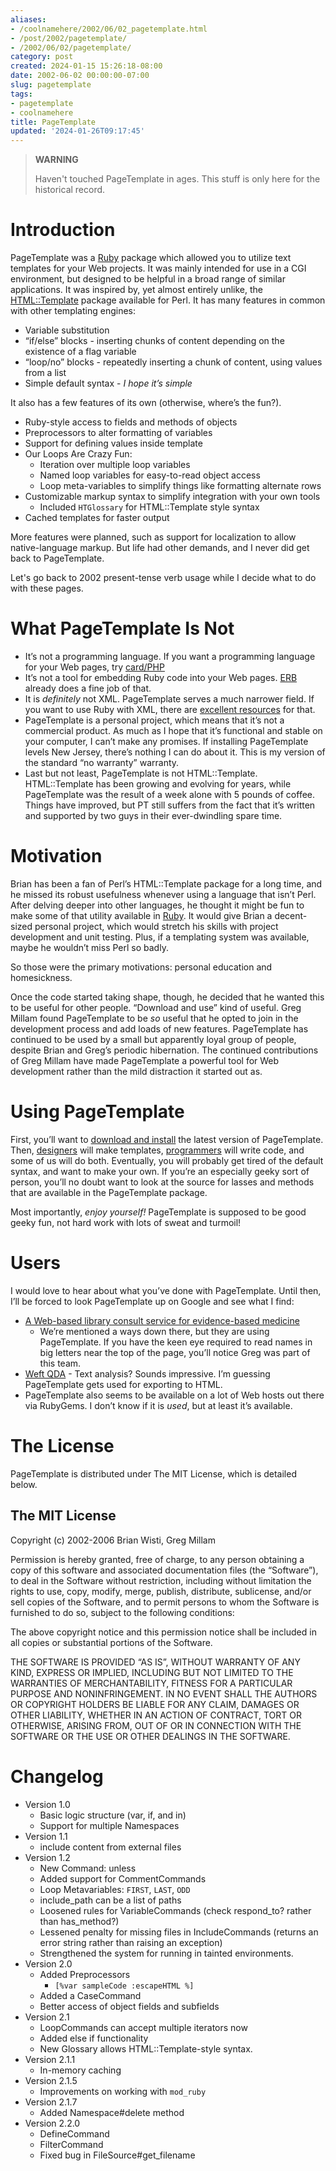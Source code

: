 ```yaml
---
aliases:
- /coolnamehere/2002/06/02_pagetemplate.html
- /post/2002/pagetemplate/
- /2002/06/02/pagetemplate/
category: post
created: 2024-01-15 15:26:18-08:00
date: 2002-06-02 00:00:00-07:00
slug: pagetemplate
tags:
- pagetemplate
- coolnamehere
title: PageTemplate
updated: '2024-01-26T09:17:45'
---
```


> 
 > **WARNING**
>
 > Haven't touched PageTemplate in ages. This stuff is only here for the historical record.

# Introduction

PageTemplate was a [Ruby](../../../card/Ruby.md) package which allowed you to utilize text templates for your Web projects. It was mainly intended for use in a CGI environment, but designed to be helpful in a broad range of similar applications. It was inspired by, yet almost entirely unlike, the [HTML::Template](http://html-template.sourceforge.net/) package available for Perl. It has many features in common with other templating engines:

* Variable substitution
* “if/else” blocks - inserting chunks of content depending on the existence of a flag variable
* “loop/no” blocks - repeatedly inserting a chunk of content, using values from a list
* Simple default syntax - *I hope it’s simple*

It also has a few features of its own (otherwise, where’s the fun?).

* Ruby-style access to fields and methods of objects
* Preprocessors to alter formatting of variables
* Support for defining values inside template
* Our Loops Are Crazy Fun:
  * Iteration over multiple loop variables
  * Named loop variables for easy-to-read object access
  * Loop meta-variables to simplify things like formatting alternate rows
* Customizable markup syntax to simplify integration with your own tools
  * Included `HTGlossary` for HTML::Template style syntax
* Cached templates for faster output

More features were planned, such as support for localization to allow native-language markup. But life had other demands, and I never did get back to PageTemplate.

Let's go back to 2002 present-tense verb usage while I decide what to do with these pages.

# What PageTemplate Is Not

* It’s not a programming language. If you want a programming language for your Web pages, try [card/PHP](../../../card/PHP.md)
* It’s not a tool for embedding Ruby code into your Web pages. [ERB](http://ruby-doc.org/stdlib-2.4.1/libdoc/erb/rdoc/ERB.html) already does a fine job of that.
* It is *definitely* not XML. PageTemplate serves a much narrower field. If you want to use Ruby with XML, there are [excellent resources](http://www.rubyxml.org/) for that.
* PageTemplate is a personal project, which means that it’s not a commercial product. As much as I hope that it’s functional and stable on your computer, I can’t make any promises. If installing PageTemplate levels New Jersey, there’s nothing I can do about it. This is my version of the standard “no warranty” warranty.
* Last but not least, PageTemplate is not HTML::Template. HTML::Template has been growing and evolving for years, while PageTemplate was the result of a week alone with 5 pounds of coffee. Things have improved, but PT still suffers from the fact that it’s written and supported by two guys in their ever-dwindling spare time.

# Motivation

Brian has been a fan of Perl’s HTML::Template package for a long time, and he missed its robust usefulness whenever using a language that isn’t Perl. After delving deeper into other languages, he thought it might be fun to make some of that utility available in [Ruby](/tags/ruby/). It would give Brian a decent-sized personal project, which would stretch his skills with project development and unit testing. Plus, if a templating system was available, maybe he wouldn’t miss Perl so badly.

So those were the primary motivations: personal education and homesickness.

Once the code started taking shape, though, he decided that he wanted this to be useful for other people. “Download and use” kind of useful. Greg Millam found PageTemplate to be *so* useful that he opted to join in the development process and add loads of new features. PageTemplate has continued to be used by a small but apparently loyal group of people, despite Brian and Greg’s periodic hibernation. The continued contributions of Greg Millam have made PageTemplate a powerful tool for Web development rather than the mild distraction it started out as.

# Using PageTemplate

First, you’ll want to [download and install](../07/pagetemplate-getting-it.md) the latest version of PageTemplate. Then, [designers](pagetemplate-the-designers-perspective.md) will make templates, [programmers](pagetemplate-the-programmers-perspective.md) will write code, and some of us will do both. Eventually, you will probably get tired of the default syntax, and want to make your own. If you’re an especially geeky sort of person, you’ll no doubt want to look at the source for lasses and methods that are available in the PageTemplate package.

Most importantly, *enjoy yourself!* PageTemplate is supposed to be good geeky fun, not hard work with lots of sweat and turmoil!

# Users

I would love to hear about what you’ve done with PageTemplate. Until then, I’ll be forced to look PageTemplate up on Google and see what I find:

* [A Web-based library consult service for evidence-based medicine](http://www.pubmedcentral.nih.gov/articlerender.fcgi?artid=1484475)
  * We’re mentioned a ways down there, but they are using PageTemplate. If you have the keen eye required to read names in big letters near the top of the page, you’ll notice Greg was part of this team.
* [Weft QDA](http://www.pressure.to/qda/) - Text analysis? Sounds impressive. I’m guessing PageTemplate gets used for exporting to HTML.
* PageTemplate also seems to be available on a lot of Web hosts out there via RubyGems. I don’t know if it is *used*, but at least it’s available.

# The License

PageTemplate is distributed under The MIT License, which is detailed below.

## The MIT License

Copyright (c) 2002-2006 Brian Wisti, Greg Millam

Permission is hereby granted, free of charge, to any person obtaining a copy of this software and associated documentation files (the “Software”), to deal in the Software without restriction, including without limitation the rights to use, copy, modify, merge, publish, distribute, sublicense, and/or sell copies of the Software, and to permit persons to whom the Software is furnished to do so, subject to
the following conditions:

The above copyright notice and this permission notice shall be included in all copies or substantial portions of the Software.

THE SOFTWARE IS PROVIDED “AS IS”, WITHOUT WARRANTY OF ANY KIND, EXPRESS OR IMPLIED, INCLUDING BUT NOT LIMITED TO THE WARRANTIES OF MERCHANTABILITY, FITNESS FOR A PARTICULAR PURPOSE AND NONINFRINGEMENT. IN NO EVENT SHALL THE AUTHORS OR COPYRIGHT HOLDERS BE LIABLE FOR ANY CLAIM, DAMAGES OR OTHER LIABILITY, WHETHER IN AN ACTION OF CONTRACT, TORT OR OTHERWISE, ARISING FROM, OUT OF OR IN CONNECTION WITH THE SOFTWARE OR THE USE OR OTHER DEALINGS IN THE SOFTWARE.

# Changelog

* Version 1.0
  * Basic logic structure (var, if, and in)
  * Support for multiple Namespaces
* Version 1.1
  * include content from external files
* Version 1.2
  * New Command: unless
  * Added support for CommentCommands
  * Loop Metavariables: `FIRST`, `LAST`, `ODD`
  * include\_path can be a list of paths
  * Loosened rules for VariableCommands (check respond\_to? rather
    than has\_method?)
  * Lessened penalty for missing files in IncludeCommands (returns
    an error string rather than raising an exception)
  * Strengthened the system for running in tainted environments.
* Version 2.0
  * Added Preprocessors
    * `[%var sampleCode :escapeHTML %]`
  * Added a CaseCommand
  * Better access of object fields and subfields
* Version 2.1
  * LoopCommands can accept multiple iterators now
  * Added else if functionality
  * New Glossary allows HTML::Template-style syntax.
* Version 2.1.1
  * In-memory caching
* Version 2.1.5
  * Improvements on working with `mod_ruby`
* Version 2.1.7
  * Added Namespace\#delete method
* Version 2.2.0
  * DefineCommand
  * FilterCommand
  * Fixed bug in FileSource\#get\_filename
